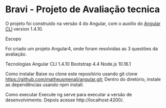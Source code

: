 # Bravi - Projeto de Avaliação tecnica

O projeto foi construido na versão 4 do Angular, com o auxilio do [Angular CLI](https://github.com/angular/angular-cli) version 1.4.10.

Escopo

Foi criado um projeto Angular4, onde foram resolvidas as 3 questões da avaliação.

Tecnologias
Angular CLI 1.4.10
Bootstrap 4.4
Node.js 10.16.1

Como instalar
Baixe ou clone este repositório usando git clone https://github.com/matheusmenali/angular.git;
Dentro do diretório, instale as dependências usando npm install.

Como executar
Execute ng serve para executar a versão de desenvolvimento. Depois acesse http://localhost:4200/.
